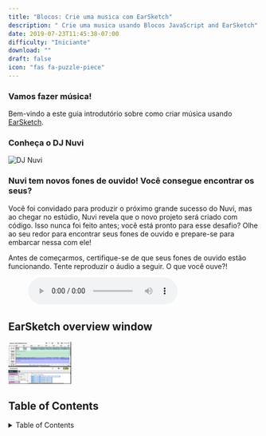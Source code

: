 ```yaml
---
title: "Blocos: Crie uma musica com EarSketch"
description: " Crie uma musica usando Blocos JavaScript and EarSketch"
date: 2019-07-23T11:45:38-07:00
difficulty: "Iniciante"
download: ""
draft: false
icon: "fas fa-puzzle-piece"
---
```


### Vamos fazer música!

Bem-vindo a este guia introdutório sobre como criar música usando [EarSketch](https://en.wikipedia.org/wiki/EarSketch).

### Conheça o DJ Nuvi

![DJ Nuvi](https://media.giphy.com/media/OTk8FTCvQ5WQQfJqVf/giphy.gif)

### Nuvi tem novos fones de ouvido! Você consegue encontrar os seus?

Você foi convidado para produzir o próximo grande sucesso do Nuvi, mas ao chegar no estúdio, Nuvi revela que o novo projeto será criado com código. Isso nunca foi feito antes; você está pronto para esse desafio? Olhe ao seu redor para encontrar seus fones de ouvido e prepare-se para embarcar nessa com ele!

Antes de começarmos, certifique-se de que seus fones de ouvido estão funcionando. Tente reproduzir o áudio a seguir. O que você ouve?!

<figure>
    <audio
        controls
        src="./audio/good-enough.mp3">
            Test audio to see if your browser supports the audio element. If you cannot play the audio, it likely means your browser does not support this. 
            <code>audio</code> element.
    </audio>
</figure>

## EarSketch overview window

<img src="img/screenshot-overview.png" alt="Earsketch-play-overview" width="25%"/>

## Table of Contents

<details close>
<summary>Table of Contents</summary>
{{% children /%}}
</details>
